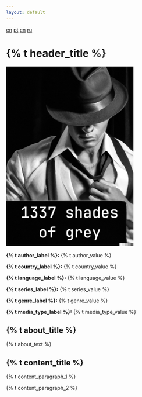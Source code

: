 ```yaml
---
layout: default
---
```


<div class="absolute right-0 mr-6">
  <a class="text-blue-400 underline" href="/">en</a>
  <a class="text-blue-400 underline" href="/pt">pt</a>
  <a class="text-blue-400 underline" href="/cn">cn</a>
  <a class="text-blue-400 underline" href="/ru">ru</a>
</div>

<h1 class="text-3xl font-extrabold text-transparent bg-clip-text bg-gradient-to-br from-chestnut-200 to-beaver-500 text-center mt-6">
  {% t header_title %}
</h1>

<p class="text-center my-10">
</p>

<div class="container max-w-5xl mx-auto mb-8 px-4">
  <div class="flex flex-col sm:flex-row justify-center mt-6">
    <img class="border-solid border-4 border-white mx-auto sm:m-0" src="/assets/img/cover.jpeg" style="width: 350px">
    <div class="ml-2 mt-2">
      <p>
        <b>{% t author_label %}:</b> {% t author_value %}
      </p>
      <p>
        <b>{% t country_label %}:</b> {% t country_value %}
      </p>
      <p>
        <b>{% t language_label %}:</b> {% t language_value %}
      </p>
      <p>
        <b>{% t series_label %}:</b> {% t series_value %}
      </p>
      <p>
        <b>{% t genre_label %}:</b> {% t genre_value %}
      </p>
      <p>
        <b>{% t media_type_label %}:</b> {% t media_type_value %}
      </p>
    </div>
  </div>

  <h2 class="text-xl font-extrabold text-transparent bg-clip-text bg-gradient-to-br from-chestnut-200 to-beaver-500 text-center my-6">
    {% t about_title %}
  </h2>

  <p class="my-2">
    {% t about_text %}
  </p>

  <h2 class="text-xl font-extrabold text-transparent bg-clip-text bg-gradient-to-br from-chestnut-200 to-beaver-500 text-center my-6">
    {% t content_title %}
  </h2>

  <p class="my-2">
    {% t content_paragraph_1 %}
  </p>

  <p class="my-2">
    {% t content_paragraph_2 %}
  </p>

</div>
